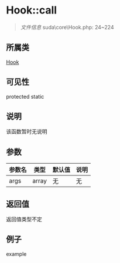 # Hook::call

> *文件信息* suda\core\Hook.php: 24~224
## 所属类 

[Hook](../Hook.md)

## 可见性

  protected  static
## 说明

该函数暂时无说明

## 参数

| 参数名 | 类型 | 默认值 | 说明 |
|--------|-----|-------|-------|
| args |  array | 无 | 无 |

## 返回值
返回值类型不定

## 例子

example
